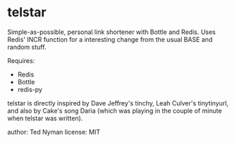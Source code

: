 telstar
========

Simple-as-possible, personal link shortener with Bottle and Redis. Uses Redis' INCR function for a interesting change from the usual BASE and random stuff. 

Requires: 
* Redis
* Bottle
* redis-py

telstar is directly inspired by Dave Jeffrey's tinchy, Leah Culver's tinytinyurl, and also by Cake's song Daria (which was playing in the couple of minute when telstar was written).

author: Ted Nyman
license: MIT

